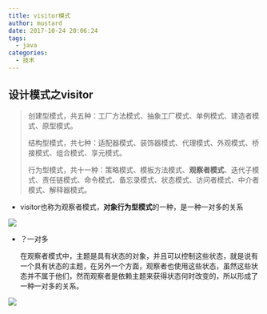 ```yaml
---
title: visitor模式
author: mustard
date: 2017-10-24 20:06:24
tags:
  - java
categories:
  - 技术
---
```


## 设计模式之visitor

> 创建型模式，共五种：工厂方法模式、抽象工厂模式、单例模式、建造者模式、原型模式。
>
> 结构型模式，共七种：适配器模式、装饰器模式、代理模式、外观模式、桥接模式、组合模式、享元模式。
>
> 行为型模式，共十一种：策略模式、模板方法模式、**观察者模式**、迭代子模式、责任链模式、命令模式、备忘录模式、状态模式、访问者模式、中介者模式、解释器模式。

- visitor也称为观察者模式，**对象行为型模式**的一种，是一种一对多的关系

![](https://vgy.me/IDLNv3.png)

- ？一对多

  在观察者模式中，主题是具有状态的对象，并且可以控制这些状态，就是说有一个具有状态的主题，在另外一个方面，观察者也使用这些状态，虽然这些状态并不属于他们，然而观察者是依赖主题来获得状态何时改变的，所以形成了一种一对多的关系。

![](https://vgy.me/C2FOfx.png)